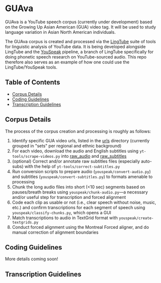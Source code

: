 # GUAva
GUAva is a YouTube speech corpus (currently under development) based on the Growing Up Asian American (GUA) video tag. It will be used to study language variation in Asian North American individuals.

The GUAva corpus is created and processed via the [LingTube](https://github.com/Narquelion/LingTube) suite of tools for linguistic analysis of YouTube data. It is being developed alongside LingTube and the [YouSpeak](https://github.com/Narquelion/LingTube/tree/main/youspeak) pipeline, a branch of LingTube specifically for doing phonetic speech research on YouTube-sourced audio. This repo therefore also serves as an example of how one could use the LingTube/YouSpeak tools.

## Table of Contents
* [Corpus Details](#corpus-details)
* [Coding Guidelines](#coding-guidelines)
* [Transcription Guidelines](#transcription-guidelines)

## Corpus Details

The process of the corpus creation and processing is roughly as follows:
1. Identify specific GUA video urls, listed in the [urls](./urls) directory (currently grouped in "sets" per regional and ethnic background)
2. For each video, download the audio and English subtitles using `yt-tools/scrape-videos.py` into [raw_audio](./corpus/raw_audio) and [raw_subtitles](./corpus/raw_subtitles)
3. (optional) Correct and/or annotate raw subtitles files (especially auto-subs) with the help of `yt-tools/correct-subtitles.py`
4. Run conversion scripts to prepare audio (`youspeak/convert-audio.py`) and subtitles (`youspeak/convert-subtitles.py`) to formats amenable to processing
5. Chunk the long audio files into short (<10 sec) segments based on pauses/breath breaks using `youspeak/chunk-audio.py`—a necessary and/or useful step for transcription and forced alignment
6. Code each clip as usable or not (i.e., clear speech without noise, music, etc.) and confirm transcriptions for each segment of speech using `youspeak/classify-chunks.py`, which opens a GUI
7. Match transcriptions to audio in TextGrid format with `youspeak/create-textgrids.py`
8. Conduct forced alignment using the Montreal Forced aligner, and do manual correction of alignment boundaries


## Coding Guidelines

More details coming soon!

## Transcription Guidelines
